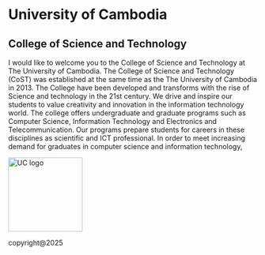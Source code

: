 <!DOCTYPE html>
<html>
<title> University of Cambodia </title>
<body>
<h1> University of Cambodia </h1>
<h2> College of Science and Technology </h2>
<p> 
I would like to welcome you to the College of Science and Technology at The University of Cambodia. The College of Science and Technology (CoST) was established at the same time as the The University of Cambodia in 2013. The College have been developed and transforms with the rise of Science and technology in the 21st century. We drive and inspire our students to value creativity and innovation in the information technology world. The college offers undergraduate and graduate programs such as Computer Science, Information Technology and Electronics and Telecommunication. Our programs prepare students for careers in these disciplines as scientific and ICT professional. In order to meet increasing demand for graduates in computer science and information technology,

</p>
<img src="![photo_2025-03-12_08-53-59](https://github.com/user-attachments/assets/0a2f67e3-a2f2-4b9b-b33e-0d4091420d4d)
" alt="UC logo" width="UC LOGO" height="150" width="150">
<p>

</p>

</body>
</html>
<footer> copyright@2025 </footer>
